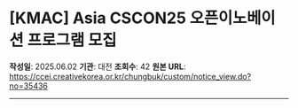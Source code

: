 # [KMAC] Asia CSCON25 오픈이노베이션 프로그램 모집

**작성일**: 2025.06.02
**기관**: 대전
**조회수**: 42
**원본 URL**: https://ccei.creativekorea.or.kr/chungbuk/custom/notice_view.do?no=35436

---


